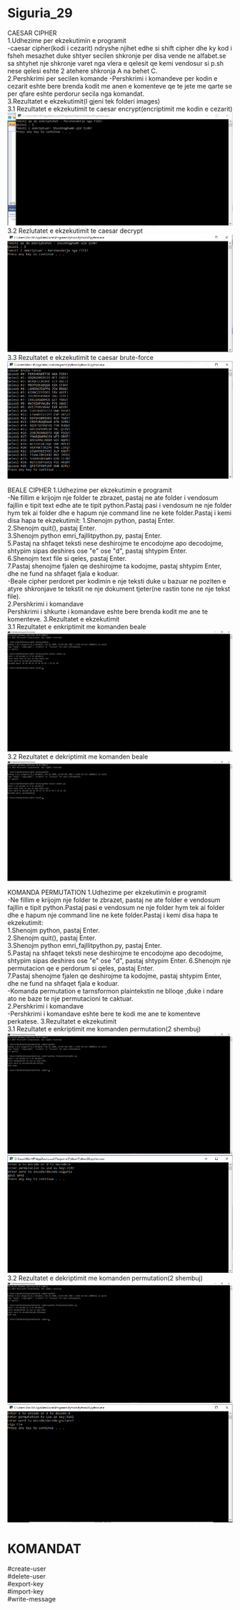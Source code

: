 # Siguria_29
CAESAR CIPHER   
1.Udhezime per ekzekutimin e programit  
-caesar cipher(kodi i cezarit) ndryshe njihet edhe si shift cipher dhe ky kod i fsheh mesazhet duke  shtyer secilen shkronje per disa vende ne alfabet.se sa shtyhet nje shkronje varet nga vlera e qelesit qe kemi vendosur si p.sh nese qelesi eshte 2 atehere shkronja A na behet C.  
2.Pershkrimi per secilen komande
-Pershkrimi i komandeve per kodin e cezarit eshte bere brenda kodit me anen e komenteve qe te jete me qarte se per qfare eshte perdorur secila nga komandat.  
3.Rezultatet e ekzekutimit(I gjeni tek folderi images)  
3.1 Rezultatet e ekzekutimit te caesar encrypt(encriptimit me kodin e cezarit)  
![](images/caesarencrypt.PNG)
3.2 Rezlutatet e ekzekutimit te caesar decrypt
![](images/caesardecrypt.PNG)
3.3 Rezultatet e ekzekutimit te caesar brute-force
![](images/caesarbruteforce.PNG)

BEALE CIPHER
1.Udhezime per ekzekutimin e programit  
-Ne fillim e krijojm nje folder te zbrazet, pastaj ne ate folder i vendosum fajllin e tipit text edhe ate te tipit python.Pastaj pasi i vendosum ne nje folder hym tek ai folder dhe e hapum nje command line ne kete folder.Pastaj i kemi disa hapa te ekzekutimit:
1.Shenojm python, pastaj Enter.  
2.Shenojm quit(), pastaj Enter.  
3.Shenojm python emri_fajllitpython.py, pastaj Enter.  
5.Pastaj na shfaqet teksti nese deshirojme te encodojme apo decodojme, shtypim sipas deshires ose "e" ose "d", pastaj shtypim Enter.  
6.Shenojm text file si qeles, pastaj Enter.  
7.Pastaj shenojme fjalen qe deshirojme ta kodojme, pastaj shtypim Enter, dhe ne fund na shfaqet fjala e koduar.  
-Beale cipher perdoret per kodimin e nje teksti duke u bazuar ne poziten e atyre shkronjave te tekstit ne nje dokument tjeter(ne rastin tone ne nje tekst file).  
2.Pershkrimi i komandave  
Pershkrimi i shkurte i komandave eshte bere brenda kodit me ane te komenteve.
3.Rezultatet e ekzekutimit  
3.1 Rezultatet e enkriptimit me komanden beale
![](images/beale_encrypt.PNG)
3.2 Rezultatet e dekriptimit me komanden beale
![](images/beale_decrypt.PNG)


KOMANDA PERMUTATION
1.Udhezime per ekzekutimin e programit  
-Ne fillim e krijojm nje folder te zbrazet, pastaj ne ate folder e vendosum fajllin e tipit python.Pastaj pasi e vendosum ne nje folder hym tek ai folder dhe e hapum nje command line ne kete folder.Pastaj i kemi disa hapa te ekzekutimit:  
1.Shenojm python, pastaj Enter.  
2.Shenojm quit(), pastaj Enter.  
3.Shenojm python emri_fajllitpython.py, pastaj Enter.  
5.Pastaj na shfaqet teksti nese deshirojme te encodojme apo decodojme, shtypim sipas deshires ose "e" ose "d", pastaj shtypim Enter.
6.Shenojm nje permutacion qe e perdorum si qeles, pastaj Enter.  
7.Pastaj shenojme fjalen qe deshirojme ta kodojme, pastaj shtypim Enter, dhe ne fund na shfaqet fjala e koduar.  
-Komanda permutation e tarnsformon plaintekstin ne blloqe ,duke i ndare ato ne baze te nje permutacioni te caktuar.  
2.Pershkrimi i komandave  
-Pershkrimi i komandave eshte bere te kodi me ane te komenteve perkatese.
3.Rezultatet e ekzekutimit  
3.1 Rezultatet e enkriptimit me komanden permutation(2 shembuj)
![](images/permutation_encrypt.PNG)
![](images/permutation_encrypt2.PNG)
3.2 Rezultatet e dekriptimit me komanden permutation(2 shembuj)  
![](images/permutation_decrypt.PNG)
![](images/permutation_decrypt2.PNG)

# KOMANDAT
#create-user  
#delete-user  
#export-key  
#import-key  
#write-message  
